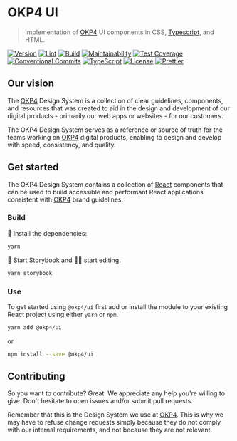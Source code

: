 # OKP4 UI

> Implementation of [OKP4] UI components in CSS, [Typescript](https://www.typescriptlang.org), and HTML.

[![Version](https://img.shields.io/github/v/release/okp4/ui)](https://github.com/okp4/ui/releases)
[![Lint](https://github.com/okp4/ui/actions/workflows/lint.yml/badge.svg)](https://github.com/okp4/ui/actions/workflows/lint.yml)
[![Build](https://github.com/okp4/ui/actions/workflows/build.yml/badge.svg)](https://github.com/okp4/ui/actions/workflows/build.yml)
[![Maintainability](https://api.codeclimate.com/v1/badges/696cb4f6326aebdc7abe/maintainability)](https://codeclimate.com/github/okp4/ui/maintainability)
[![Test Coverage](https://codecov.io/gh/okp4/ui/branch/main/graph/badge.svg?token=WHLU66SCC2)](https://codecov.io/gh/okp4/ui)
[![Conventional Commits](https://img.shields.io/badge/Conventional%20Commits-1.0.0-yellow.svg)](https://conventionalcommits.org)
[![TypeScript](https://badgen.net/badge/icon/typescript?icon=typescript&label)](https://typescriptlang.org)
[![License](https://img.shields.io/badge/License-BSD_3--Clause-blue.svg)](https://opensource.org/licenses/BSD-3-Clause)
[![Prettier](https://img.shields.io/badge/code_style-prettier-ff69b4.svg?style=flat-square)](https://github.com/prettier/prettier)

## Our vision

The [OKP4] Design System is a collection of clear guidelines, components, and resources that was created to aid in the design and development of our digital products - primarily our web apps or websites - for our customers.

The OKP4 Design System serves as a reference or source of truth for the teams working on [OKP4] digital products, enabling to design and develop with speed, consistency, and quality.

## Get started

The OKP4 Design System contains a collection of [React](https://reactjs.org) components that can be used to build accessible and performant React applications consistent with [OKP4] brand guidelines.

### Build

🚚 Install the dependencies:

```sh
yarn
```

🚀 Start Storybook and 👨‍💻 start editing.

```sh
yarn storybook
```

### Use

To get started using `@okp4/ui` first add or install the module to your existing React project using either `yarn` or `npm`.

```sh
yarn add @okp4/ui
```

or

```sh
npm install --save @okp4/ui
```

## Contributing

So you want to contribute? Great. We appreciate any help you're willing to give. Don't hesitate to open issues and/or submit pull requests.

Remember that this is the Design System we use at [OKP4](https://github.com/okp4). This is why we may have to refuse change requests simply because they do not comply with our internal requirements, and not because they are not relevant.

[OKP4]: https://okp4.network
